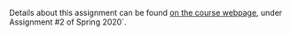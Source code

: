 Details about this assignment can be found [on the course webpage](http://cs231n.github.io/), under Assignment #2 of Spring 2020`.
